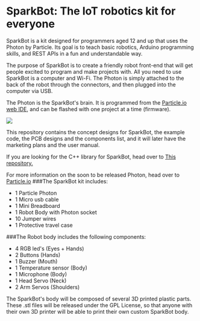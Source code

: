# SparkBot: The IoT robotics kit for everyone
SparkBot is a kit designed for programmers aged 12 and up that uses the Photon by Particle.  Its goal is to teach basic robotics, Arduino programming skills, and REST APIs in a fun and understandable way.

The purpose of SparkBot is to create a friendly robot front-end that will get people excited to program and make projects with.  All you need to use SparkBot is a computer and Wi-Fi.  The Photon is simply attached to the back of the robot through the connectors, and then plugged into the computer via USB.

The Photon is the SparkBot's brain.  It is programmed from the <a href="https://build.particle.io/">Particle.io web IDE</a>, and can be flashed with one project at a time (firmware).

<img src="http://i.imgur.com/adqQFIU.jpg">

This repository contains the concept designs for SparkBot, the example code, the PCB designs and the components list, and it will later have the marketing plans and the user manual.

If you are looking for the C++ library for SparkBot, head  over to <a href="https://github.com/nrobinson2000/sparkbot-default">This repository.</a>

For more information on the soon to be released Photon, head over to <a href="https://store.particle.io/?product=spark-photon">Particle.io</a>
###The SparkBot kit includes:
* 1 Particle Photon
* 1 Micro usb cable
* 1 Mini Breadboard  
* 1 Robot Body with Photon socket
* 10 Jumper wires
* 1 Protective travel case

###The Robot body includes the following components:
* 4 RGB led's (Eyes + Hands)
* 2 Buttons (Hands)
* 1 Buzzer (Mouth)
* 1 Temperature sensor (Body)
* 1 Microphone (Body)
* 1 Head Servo (Neck)
* 2 Arm Servos (Shoulders)

The SparkBot's body will be composed of several 3D printed plastic parts.  These .stl files will be released under the GPL License, so that anyone with their own 3D printer will be able to print their own custom SparkBot body.
